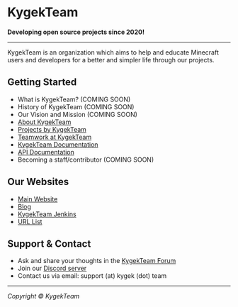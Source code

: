 # KygekTeam

**Developing open source projects since 2020!**

---

KygekTeam is an organization which aims to help and educate Minecraft users and developers for a better and simpler life through our projects.

## Getting Started

- What is KygekTeam? (COMING SOON)
- History of KygekTeam (COMING SOON)
- Our Vision and Mission (COMING SOON)
- [About KygekTeam](https://kygek.team/about)
- [Projects by KygekTeam](/PROJECTS.md)
- [Teamwork at KygekTeam](/TEAMWORK.md)
- [KygekTeam Documentation](https://docs.kygek.team)
- [API Documentation](https://api-docs.kygek.team)
- Becoming a staff/contributor (COMING SOON)

## Our Websites

- [Main Website](https://kygek.team)
- [Blog](https://blog.kygek.team)
- [KygekTeam Jenkins](https://jenkins.kygek.team)
- [URL List](https://r.kygek.team)

## Support & Contact

- Ask and share your thoughts in the [KygekTeam Forum](https://forum.kygek.team)
- Join our [Discord server](https://discord.kygek.team)
- Contact us via email: support (at) kygek (dot) team

---

_Copyright &copy; KygekTeam_
